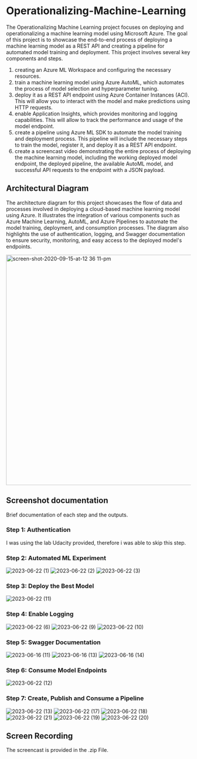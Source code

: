 # Operationalizing-Machine-Learning

The Operationalizing Machine Learning project focuses on deploying and operationalizing a machine learning model using Microsoft Azure. The goal of this project is to showcase the end-to-end process of deploying a machine learning model as a REST API and creating a pipeline for automated model training and deployment.
This project involves several key components and steps. 

1. creating an Azure ML Workspace and configuring the necessary resources. 
2. train a machine learning model using Azure AutoML, which automates the process of model selection and hyperparameter tuning.
3. deploy it as a REST API endpoint using Azure Container Instances (ACI). This will allow you to interact with the model and make predictions using HTTP requests.
4.  enable Application Insights, which provides monitoring and logging capabilities. This will allow to track the performance and usage of the model endpoint.
5. create a pipeline using Azure ML SDK to automate the model training and deployment process. This pipeline will include the necessary steps to train the model, register it, and deploy it as a REST API endpoint.
6. create a screencast video demonstrating the entire process of deploying the machine learning model, including the working deployed model endpoint, the deployed pipeline, the available AutoML model, and successful API requests to the endpoint with a JSON payload.



## Architectural Diagram
The architecture diagram for this project showcases the flow of data and processes involved in deploying a cloud-based machine learning model using Azure. It illustrates the integration of various components such as Azure Machine Learning, AutoML, and Azure Pipelines to automate the model training, deployment, and consumption processes. The diagram also highlights the use of authentication, logging, and Swagger documentation to ensure security, monitoring, and easy access to the deployed model's endpoints.

<img width="626" alt="screen-shot-2020-09-15-at-12 36 11-pm" src="https://github.com/ewellmann/Operationalizing-Machine-Learning/assets/59996314/0bbea764-8936-4103-b497-3d4a6ee700c6">

## Screenshot documentation
Brief documentation of each step and the outputs.

### Step 1: Authentication
I was using the lab Udacity provided, therefore i was able to skip this step.

### Step 2: Automated ML Experiment
![2023-06-22 (1)](https://github.com/ewellmann/Operationalizing-Machine-Learning/assets/59996314/23bbccc9-9221-4153-ad5f-12b5edc566fa)
![2023-06-22 (2)](https://github.com/ewellmann/Operationalizing-Machine-Learning/assets/59996314/09754b8e-6507-437e-8e91-c7168152595e)
![2023-06-22 (3)](https://github.com/ewellmann/Operationalizing-Machine-Learning/assets/59996314/f13814c5-4bc6-463f-847c-52d3510c5af6)

### Step 3: Deploy the Best Model
![2023-06-22 (11)](https://github.com/ewellmann/Operationalizing-Machine-Learning/assets/59996314/4bba5f00-7445-438f-a36d-29613aa956b8)

### Step 4: Enable Logging
![2023-06-22 (6)](https://github.com/ewellmann/Operationalizing-Machine-Learning/assets/59996314/f0af444f-f538-48dd-ba4e-ec8442a89ece)
![2023-06-22 (9)](https://github.com/ewellmann/Operationalizing-Machine-Learning/assets/59996314/c8c3dc71-3698-4235-8387-3032457259fb)
![2023-06-22 (10)](https://github.com/ewellmann/Operationalizing-Machine-Learning/assets/59996314/7ab264a5-340b-4a5d-a6fd-224c5a75871d)

### Step 5: Swagger Documentation
![2023-06-16 (11)](https://github.com/ewellmann/Operationalizing-Machine-Learning/assets/59996314/fd00772f-8f41-41cd-af63-32f616f90ec2)
![2023-06-16 (13)](https://github.com/ewellmann/Operationalizing-Machine-Learning/assets/59996314/e8ed7681-bbb7-4030-b983-3739a23381f3)
![2023-06-16 (14)](https://github.com/ewellmann/Operationalizing-Machine-Learning/assets/59996314/c29c8a63-614f-4fff-9c1b-57539c53a862)

### Step 6: Consume Model Endpoints
![2023-06-22 (12)](https://github.com/ewellmann/Operationalizing-Machine-Learning/assets/59996314/c02f654f-39d1-476d-b320-67d792c5958f)

### Step 7: Create, Publish and Consume a Pipeline
![2023-06-22 (13)](https://github.com/ewellmann/Operationalizing-Machine-Learning/assets/59996314/6b87cc40-65c6-49c7-b67a-b483d6ef2936)
![2023-06-22 (17)](https://github.com/ewellmann/Operationalizing-Machine-Learning/assets/59996314/f6d1912c-6d1a-4fdf-a2bd-71b27df0a2a7)
![2023-06-22 (18)](https://github.com/ewellmann/Operationalizing-Machine-Learning/assets/59996314/8b395a64-9406-452c-bdc7-3a57937a25ca)
![2023-06-22 (21)](https://github.com/ewellmann/Operationalizing-Machine-Learning/assets/59996314/ba6dc349-627f-4a4c-8d1b-f6113b24467f)
![2023-06-22 (19)](https://github.com/ewellmann/Operationalizing-Machine-Learning/assets/59996314/ab860655-aec9-4e2c-81cf-c5e1ffe2ee5e)
![2023-06-22 (20)](https://github.com/ewellmann/Operationalizing-Machine-Learning/assets/59996314/f677ed43-89ed-4ac8-b715-717fd2ace09b)


## Screen Recording
The screencast is provided in the .zip File.


